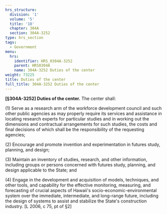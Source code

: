 ```yaml
---
hrs_structure:
  division: '1'
  volume: '5'
  title: '18'
  chapter: 304A
  section: 304A-3252
type: hrs_section
tags:
  - Government
menu:
  hrs:
    identifier: HRS_0304A-3252
    parent: HRS0304A
    name: 304A-3252 Duties of the center
weight: 73225
title: Duties of the center
full_title: 304A-3252 Duties of the center
---
```

**[§304A-3252] Duties of the center.** The center shall:

(1) Serve as a research arm of the workforce development council and such other public agencies as may properly require its services and assistance in locating research experts for particular studies and in working out the dimensions and contractual arrangements for such studies, the costs and final decisions of which shall be the responsibility of the requesting agencies;

(2) Encourage and promote invention and experimentation in futures study, planning, and design;

(3) Maintain an inventory of studies, research, and other information, including groups or persons concerned with futures study, planning, and design applicable to the State; and

(4) Engage in the development and acquisition of models, techniques, and other tools, and capability for the effective monitoring, measuring, and forecasting of crucial aspects of Hawaii's socio-economic-environmental system over the immediate, intermediate, and long-range future, including the design of systems to assist and stabilize the State's construction industry. [L 2006, c 75, pt of §2]